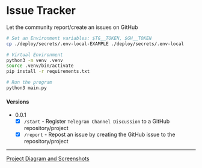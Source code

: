 # Issue Tracker

Let the community report/create an issues on GitHub

```bash
# Set an Environment variables: $TG__TOKEN, $GH__TOKEN
cp ./deploy/secrets/.env-local-EXAMPLE ./deploy/secrets/.env-local

# Virtual Environment
python3 -m venv .venv
source .venv/bin/activate
pip install -r requirements.txt

# Run the program
python3 main.py
```

#### Versions
- 0.0.1
  - [x] `/start` - Register `Telegram Channel Discussion` to a GitHub repository/project
  - [x] `/report` - Repost an issue by creating the GitHub issue to the repository/project

---
[Project Diagram and Screenshots](./docs/readme/DAS.md)
